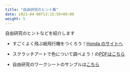 ```yaml
---
title: "自由研究のヒント集"
date: 2023-04-08T13:15:59+09:00
weight: 5
---
```

自由研究のヒントなどを紹介します
<!--more-->

- すごくよく飛ぶ紙飛行機をつくろう！[Honda のサイトへ](https://www.honda.co.jp/kids/jiyuu-kenkyu/challenge/c-13/ika)
- スクラッチアートで色について調べよう！の[PDFはこちら](自由研究_スクラッチアート編.pdf)

- 自由研究のワークシートのサンプルは[こちら](あさがお自由研究.pdf)
